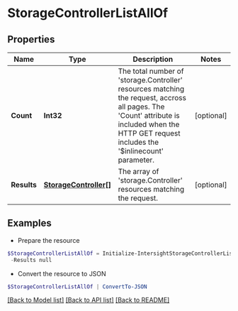 # StorageControllerListAllOf
## Properties

Name | Type | Description | Notes
------------ | ------------- | ------------- | -------------
**Count** | **Int32** | The total number of &#39;storage.Controller&#39; resources matching the request, accross all pages. The &#39;Count&#39; attribute is included when the HTTP GET request includes the &#39;$inlinecount&#39; parameter. | [optional] 
**Results** | [**StorageController[]**](StorageController.md) | The array of &#39;storage.Controller&#39; resources matching the request. | [optional] 

## Examples

- Prepare the resource
```powershell
$StorageControllerListAllOf = Initialize-IntersightStorageControllerListAllOf  -Count null `
 -Results null
```

- Convert the resource to JSON
```powershell
$StorageControllerListAllOf | ConvertTo-JSON
```

[[Back to Model list]](../README.md#documentation-for-models) [[Back to API list]](../README.md#documentation-for-api-endpoints) [[Back to README]](../README.md)

